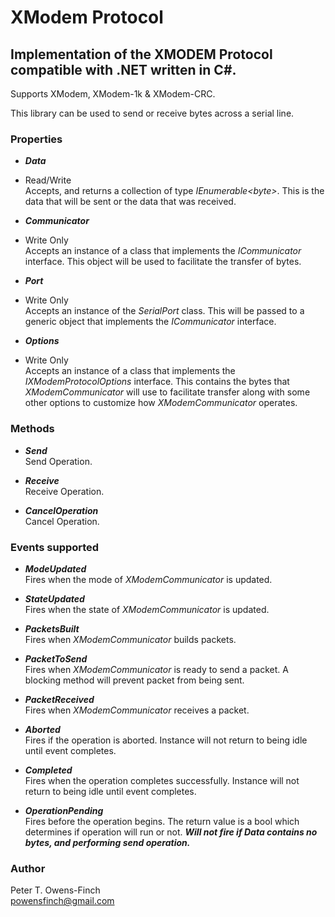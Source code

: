 # XModem Protocol
## Implementation of the XMODEM Protocol compatible with .NET written in C#.

Supports XModem, XModem-1k & XModem-CRC.

This library can be used to send or receive bytes across a serial line.

### Properties

* _**Data**_  
 * Read/Write  
 Accepts, and returns a collection of type _IEnumerable&lt;byte&gt;_. This is the data that will be sent or the data that was received.

* _**Communicator**_
 * Write Only  
 Accepts an instance of a class that implements the _ICommunicator_ interface. This object will be used to facilitate the transfer of bytes.

* _**Port**_
 * Write Only  
 Accepts an instance of the _SerialPort_ class. This will be passed to a generic object that implements the _ICommunicator_ interface.

* _**Options**_
 * Write Only  
 Accepts an instance of a class that implements the _IXModemProtocolOptions_ interface. This contains the bytes that _XModemCommunicator_ will use to facilitate transfer along with some other options to customize how _XModemCommunicator_ operates.
 
### Methods
* _**Send**_  
 Send Operation.

* _**Receive**_  
 Receive Operation.

* _**CancelOperation**_  
 Cancel Operation.

### Events supported
* _**ModeUpdated**_  
 Fires when the mode of _XModemCommunicator_ is updated.

* _**StateUpdated**_  
 Fires when the state of _XModemCommunicator_ is updated.

* _**PacketsBuilt**_  
 Fires when _XModemCommunicator_ builds packets.

* _**PacketToSend**_  
 Fires when _XModemCommunicator_ is ready to send a packet. A blocking method will prevent packet from being sent.

* _**PacketReceived**_  
 Fires when _XModemCommunicator_ receives a packet.

* _**Aborted**_  
 Fires if the operation is aborted. Instance will not return to being idle until event completes.

* _**Completed**_  
 Fires when the operation completes successfully. Instance will not return to being idle until event completes.

* _**OperationPending**_  
 Fires before the operation begins. The return value is a bool which determines if operation will run or not. _**Will not fire if Data contains no bytes, and performing send operation.**_

### Author
Peter T. Owens-Finch  
powensfinch@gmail.com
